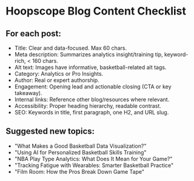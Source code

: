 # Hoopscope Blog Content Checklist

## For each post:
- Title: Clear and data-focused. Max 60 chars.
- Meta description: Summarizes analytics insight/training tip, keyword-rich, < 160 chars.
- Alt text: Images have informative, basketball-related alt tags.
- Category: Analytics or Pro Insights. 
- Author: Real or expert authorship.
- Engagement: Opening lead and actionable closing (CTA or key takeaway).
- Internal links: Reference other blog/resources where relevant.
- Accessibility: Proper heading hierarchy, readable contrast.
- SEO: Keywords in title, first paragraph, one H2, and URL slug.

## Suggested new topics:
- "What Makes a Good Basketball Data Visualization?"
- "Using AI for Personalized Basketball Skills Training"
- "NBA Play Type Analytics: What Does It Mean for Your Game?"
- "Tracking Fatigue with Wearables: Smarter Basketball Practice"
- "Film Room: How the Pros Break Down Game Tape"
